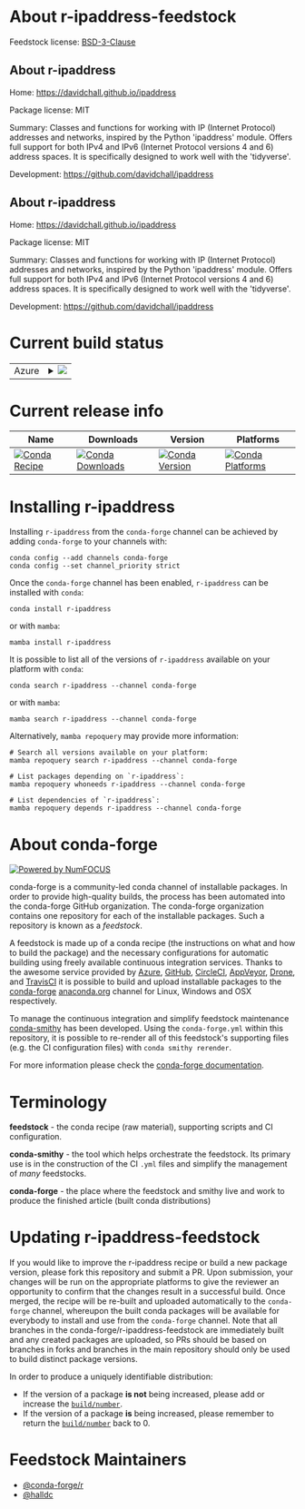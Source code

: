 About r-ipaddress-feedstock
===========================

Feedstock license: [BSD-3-Clause](https://github.com/conda-forge/r-ipaddress-feedstock/blob/main/LICENSE.txt)


About r-ipaddress
-----------------

Home: https://davidchall.github.io/ipaddress

Package license: MIT

Summary: Classes and functions for working with IP (Internet Protocol) addresses and networks, inspired by the Python 'ipaddress' module.  Offers full support for both IPv4 and IPv6 (Internet Protocol versions 4 and 6) address spaces. It is specifically designed to work well with the 'tidyverse'.

Development: https://github.com/davidchall/ipaddress

About r-ipaddress
-----------------

Home: https://davidchall.github.io/ipaddress

Package license: MIT

Summary: Classes and functions for working with IP (Internet Protocol) addresses and networks, inspired by the Python 'ipaddress' module.  Offers full support for both IPv4 and IPv6 (Internet Protocol versions 4 and 6) address spaces. It is specifically designed to work well with the 'tidyverse'.

Development: https://github.com/davidchall/ipaddress

Current build status
====================


<table>
    
  <tr>
    <td>Azure</td>
    <td>
      <details>
        <summary>
          <a href="https://dev.azure.com/conda-forge/feedstock-builds/_build/latest?definitionId=9571&branchName=main">
            <img src="https://dev.azure.com/conda-forge/feedstock-builds/_apis/build/status/r-ipaddress-feedstock?branchName=main">
          </a>
        </summary>
        <table>
          <thead><tr><th>Variant</th><th>Status</th></tr></thead>
          <tbody><tr>
              <td>linux_64_r_base4.3</td>
              <td>
                <a href="https://dev.azure.com/conda-forge/feedstock-builds/_build/latest?definitionId=9571&branchName=main">
                  <img src="https://dev.azure.com/conda-forge/feedstock-builds/_apis/build/status/r-ipaddress-feedstock?branchName=main&jobName=linux&configuration=linux%20linux_64_r_base4.3" alt="variant">
                </a>
              </td>
            </tr><tr>
              <td>linux_64_r_base4.4</td>
              <td>
                <a href="https://dev.azure.com/conda-forge/feedstock-builds/_build/latest?definitionId=9571&branchName=main">
                  <img src="https://dev.azure.com/conda-forge/feedstock-builds/_apis/build/status/r-ipaddress-feedstock?branchName=main&jobName=linux&configuration=linux%20linux_64_r_base4.4" alt="variant">
                </a>
              </td>
            </tr><tr>
              <td>osx_64_r_base4.3</td>
              <td>
                <a href="https://dev.azure.com/conda-forge/feedstock-builds/_build/latest?definitionId=9571&branchName=main">
                  <img src="https://dev.azure.com/conda-forge/feedstock-builds/_apis/build/status/r-ipaddress-feedstock?branchName=main&jobName=osx&configuration=osx%20osx_64_r_base4.3" alt="variant">
                </a>
              </td>
            </tr><tr>
              <td>osx_64_r_base4.4</td>
              <td>
                <a href="https://dev.azure.com/conda-forge/feedstock-builds/_build/latest?definitionId=9571&branchName=main">
                  <img src="https://dev.azure.com/conda-forge/feedstock-builds/_apis/build/status/r-ipaddress-feedstock?branchName=main&jobName=osx&configuration=osx%20osx_64_r_base4.4" alt="variant">
                </a>
              </td>
            </tr><tr>
              <td>win_64_r_base4.3</td>
              <td>
                <a href="https://dev.azure.com/conda-forge/feedstock-builds/_build/latest?definitionId=9571&branchName=main">
                  <img src="https://dev.azure.com/conda-forge/feedstock-builds/_apis/build/status/r-ipaddress-feedstock?branchName=main&jobName=win&configuration=win%20win_64_r_base4.3" alt="variant">
                </a>
              </td>
            </tr><tr>
              <td>win_64_r_base4.4</td>
              <td>
                <a href="https://dev.azure.com/conda-forge/feedstock-builds/_build/latest?definitionId=9571&branchName=main">
                  <img src="https://dev.azure.com/conda-forge/feedstock-builds/_apis/build/status/r-ipaddress-feedstock?branchName=main&jobName=win&configuration=win%20win_64_r_base4.4" alt="variant">
                </a>
              </td>
            </tr>
          </tbody>
        </table>
      </details>
    </td>
  </tr>
</table>

Current release info
====================

| Name | Downloads | Version | Platforms |
| --- | --- | --- | --- |
| [![Conda Recipe](https://img.shields.io/badge/recipe-r--ipaddress-green.svg)](https://anaconda.org/conda-forge/r-ipaddress) | [![Conda Downloads](https://img.shields.io/conda/dn/conda-forge/r-ipaddress.svg)](https://anaconda.org/conda-forge/r-ipaddress) | [![Conda Version](https://img.shields.io/conda/vn/conda-forge/r-ipaddress.svg)](https://anaconda.org/conda-forge/r-ipaddress) | [![Conda Platforms](https://img.shields.io/conda/pn/conda-forge/r-ipaddress.svg)](https://anaconda.org/conda-forge/r-ipaddress) |

Installing r-ipaddress
======================

Installing `r-ipaddress` from the `conda-forge` channel can be achieved by adding `conda-forge` to your channels with:

```
conda config --add channels conda-forge
conda config --set channel_priority strict
```

Once the `conda-forge` channel has been enabled, `r-ipaddress` can be installed with `conda`:

```
conda install r-ipaddress
```

or with `mamba`:

```
mamba install r-ipaddress
```

It is possible to list all of the versions of `r-ipaddress` available on your platform with `conda`:

```
conda search r-ipaddress --channel conda-forge
```

or with `mamba`:

```
mamba search r-ipaddress --channel conda-forge
```

Alternatively, `mamba repoquery` may provide more information:

```
# Search all versions available on your platform:
mamba repoquery search r-ipaddress --channel conda-forge

# List packages depending on `r-ipaddress`:
mamba repoquery whoneeds r-ipaddress --channel conda-forge

# List dependencies of `r-ipaddress`:
mamba repoquery depends r-ipaddress --channel conda-forge
```


About conda-forge
=================

[![Powered by
NumFOCUS](https://img.shields.io/badge/powered%20by-NumFOCUS-orange.svg?style=flat&colorA=E1523D&colorB=007D8A)](https://numfocus.org)

conda-forge is a community-led conda channel of installable packages.
In order to provide high-quality builds, the process has been automated into the
conda-forge GitHub organization. The conda-forge organization contains one repository
for each of the installable packages. Such a repository is known as a *feedstock*.

A feedstock is made up of a conda recipe (the instructions on what and how to build
the package) and the necessary configurations for automatic building using freely
available continuous integration services. Thanks to the awesome service provided by
[Azure](https://azure.microsoft.com/en-us/services/devops/), [GitHub](https://github.com/),
[CircleCI](https://circleci.com/), [AppVeyor](https://www.appveyor.com/),
[Drone](https://cloud.drone.io/welcome), and [TravisCI](https://travis-ci.com/)
it is possible to build and upload installable packages to the
[conda-forge](https://anaconda.org/conda-forge) [anaconda.org](https://anaconda.org/)
channel for Linux, Windows and OSX respectively.

To manage the continuous integration and simplify feedstock maintenance
[conda-smithy](https://github.com/conda-forge/conda-smithy) has been developed.
Using the ``conda-forge.yml`` within this repository, it is possible to re-render all of
this feedstock's supporting files (e.g. the CI configuration files) with ``conda smithy rerender``.

For more information please check the [conda-forge documentation](https://conda-forge.org/docs/).

Terminology
===========

**feedstock** - the conda recipe (raw material), supporting scripts and CI configuration.

**conda-smithy** - the tool which helps orchestrate the feedstock.
                   Its primary use is in the construction of the CI ``.yml`` files
                   and simplify the management of *many* feedstocks.

**conda-forge** - the place where the feedstock and smithy live and work to
                  produce the finished article (built conda distributions)


Updating r-ipaddress-feedstock
==============================

If you would like to improve the r-ipaddress recipe or build a new
package version, please fork this repository and submit a PR. Upon submission,
your changes will be run on the appropriate platforms to give the reviewer an
opportunity to confirm that the changes result in a successful build. Once
merged, the recipe will be re-built and uploaded automatically to the
`conda-forge` channel, whereupon the built conda packages will be available for
everybody to install and use from the `conda-forge` channel.
Note that all branches in the conda-forge/r-ipaddress-feedstock are
immediately built and any created packages are uploaded, so PRs should be based
on branches in forks and branches in the main repository should only be used to
build distinct package versions.

In order to produce a uniquely identifiable distribution:
 * If the version of a package **is not** being increased, please add or increase
   the [``build/number``](https://docs.conda.io/projects/conda-build/en/latest/resources/define-metadata.html#build-number-and-string).
 * If the version of a package **is** being increased, please remember to return
   the [``build/number``](https://docs.conda.io/projects/conda-build/en/latest/resources/define-metadata.html#build-number-and-string)
   back to 0.

Feedstock Maintainers
=====================

* [@conda-forge/r](https://github.com/conda-forge/r/)
* [@halldc](https://github.com/halldc/)

